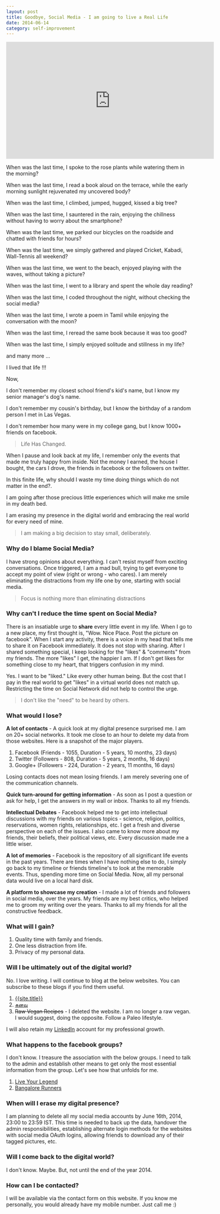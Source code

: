 ```yaml
---
layout: post
title: Goodbye, Social Media - I am going to live a Real Life
date: 2014-06-14
category: self-improvement
---
```


<iframe width="560" height="315" src="https://www.youtube-nocookie.com/embed/Z7dLU6fk9QY?rel=0" frameborder="0" allow="autoplay; encrypted-media" allowfullscreen></iframe>

When was the last time, I spoke to the rose plants while watering them in the morning?

When was the last time, I read a book aloud on the terrace, while the early morning sunlight rejuvenated my uncovered body?

When was the last time, I climbed, jumped, hugged, kissed a big tree?

When was the last time, I sauntered in the rain, enjoying the chillness without having to worry about the smartphone?

When was the last time, we parked our bicycles on the roadside and chatted with friends for hours?

When was the last time, we simply gathered and played Cricket, Kabadi, Wall-Tennis all weekend?

When was the last time, we went to the beach, enjoyed playing with the waves, without taking a picture?

When was the last time, I went to a library and spent the whole day reading?

When was the last time, I coded throughout the night, without checking the social media?

When was the last time, I wrote a poem in Tamil while enjoying the conversation with the moon?

When was the last time, I reread the same book because it was too good?

When was the last time, I simply enjoyed solitude and stillness in my life?

and many more ...

I lived that life !!!

Now, 

I don't remember my closest school friend's kid's name, but I know my senior manager's dog's name.

I don't remember my cousin's birthday, but I know the birthday of a random person I met in Las Vegas. 

I don't remember how many were in my college gang, but I know 1000+ friends on facebook.

> Life Has Changed.

When I pause and look back at my life, I remember only the events that made me truly happy from inside. Not the money I earned, the house I bought, the cars I drove, the friends in facebook or the followers on twitter.

In this finite life, why should I waste my time doing things which do not matter in the end?.

I am going after those precious little experiences which will make me smile in my death bed. 

I am erasing my presence in the digital world and embracing the real world for every need of mine. 

> I am making a big decision to stay small, deliberately.

### Why do I blame Social Media?

I have strong opinions about everything. I can't resist myself from exciting conversations.  Once triggered, I am a mad bull, trying to get everyone to accept my point of view (right or wrong - who cares). I am merely eliminating the distractions from my life one by one, starting with social media.

> Focus is nothing more than eliminating distractions

### Why can't I reduce the time spent on Social Media?

There is an insatiable urge to **share** every little event in my life. When I go to a new place, my first thought is, "Wow. Nice Place. Post the picture on facebook". When I start any activity, there is a voice in my head that tells me to share it on Facebook immediately. It does not stop with sharing. After I shared something special, I keep looking for the "likes" & "comments" from my friends. The more "likes" I get, the happier I am. If I don't get likes for something close to my heart, that triggers confusion in my mind.

Yes. I want to be "liked." Like every other human being. But the cost that I pay in the real world to get "likes" in a virtual world does not match up. Restricting the time on Social Network did not help to control the urge.

> I don't like the "need" to be heard by others.

### What would I lose?

**A lot of contacts** - A quick look at my digital presence surprised me. I am on 20+ social networks. It took me close to an hour to delete my data from those websites. Here is a snapshot of the major players.

1. Facebook (Friends - 1055, Duration - 5 years, 10 months, 23 days)
2. Twitter (Followers - 808, Duration - 5 years, 2 months, 16 days)
3. Google+ (Followers - 224, Duration - 2 years, 11 months, 16 days)

Losing contacts does not mean losing friends. I am merely severing one of the communication channels.

**Quick turn-around for getting information** - As soon as I post a question or ask for help, I get the answers in my wall or inbox. Thanks to all my friends.

**Intellectual Debates** - Facebook helped me to get into intellectual discussions with my friends on various topics - science, religion, politics, reservations, women rights, relationships, etc. I get a fresh and diverse perspective on each of the issues. I also came to know more about my friends, their beliefs, their political views, etc. Every discussion made me a little wiser.

**A lot of memories** - Facebook is the repository of all significant life events in the past years. There are times when I have nothing else to do, I simply go back to my timeline or friends timeline's to look at the memorable events. Thus, spending more time on Social Media. Now, all my personal data would live on a local hard disk. 

**A platform to showcase my creation** - I made a lot of friends and followers in social media, over the years. My friends are my best critics, who helped me to groom my writing over the years. Thanks to all my friends for all the constructive feedback.

### What will I gain?

1. Quality time with family and friends. 
2. One less distraction from life. 
3. Privacy of my personal data.

### Will I be ultimately out of the digital world?

No. I love writing. I will continue to blog at the below websites. You can subscribe to these blogs if you find them useful.

1. [{{site.title}}]({{site.url}})
2. [&#2965;&#2985;&#2997;&#3009;](http://tamil.smileprem.com)
3. ~~Raw Vegan Recipes~~ - I deleted the website. I am no longer a raw vegan. I would suggest, doing the opposite. Follow a Paleo lifestyle.

I will also retain my [LinkedIn]({{site.social.links[0]}}) account for my professional growth.

### What happens to the facebook groups?

I don't know. I treasure the association with the below groups. I need to talk to the admin and establish other means to get only the most essential information from the group. Let's see how that unfolds for me.

1. [Live Your Legend](https://www.facebook.com/groups/LYLcreatorsguild/)
2. [Bangalore Runners](https://www.facebook.com/groups/233302930081964/)

### When will I erase my digital presence?

I am planning to delete all my social media accounts by June 16th, 2014, 23:00 to 23:59 IST. This time is needed to back up the data, handover the admin responsibilities, establishing alternate login methods for the websites with social media OAuth logins, allowing friends to download any of their tagged pictures, etc.

### Will I come back to the digital world?

I don't know. Maybe. But, not until the end of the year 2014.

### How can I be contacted?

I will be available via the contact form on this website. If you know me personally, you would already have my mobile number. Just call me :)
